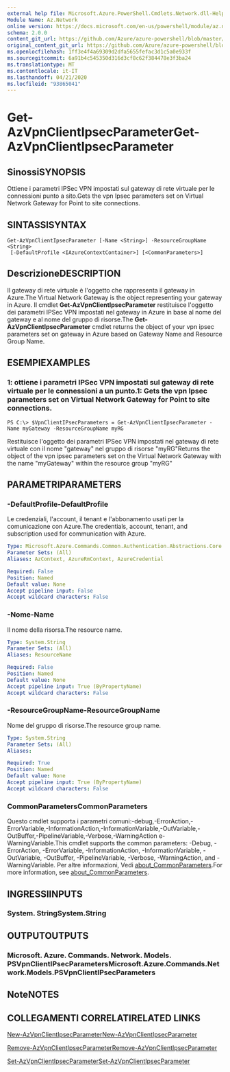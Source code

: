```yaml
---
external help file: Microsoft.Azure.PowerShell.Cmdlets.Network.dll-Help.xml
Module Name: Az.Network
online version: https://docs.microsoft.com/en-us/powershell/module/az.network/get-azvpnclientipsecparameter
schema: 2.0.0
content_git_url: https://github.com/Azure/azure-powershell/blob/master/src/Network/Network/help/Get-AzVpnClientIpsecParameter.md
original_content_git_url: https://github.com/Azure/azure-powershell/blob/master/src/Network/Network/help/Get-AzVpnClientIpsecParameter.md
ms.openlocfilehash: 1ff3e4f4a69309d2dfa5655fefac3d1c5a0e933f
ms.sourcegitcommit: 6a91b4c545350d316d3cf8c62f384478e3f3ba24
ms.translationtype: MT
ms.contentlocale: it-IT
ms.lasthandoff: 04/21/2020
ms.locfileid: "93865041"
---
```

# <span data-ttu-id="fd2f8-101">Get-AzVpnClientIpsecParameter</span><span class="sxs-lookup"><span data-stu-id="fd2f8-101">Get-AzVpnClientIpsecParameter</span></span>

## <span data-ttu-id="fd2f8-102">Sinossi</span><span class="sxs-lookup"><span data-stu-id="fd2f8-102">SYNOPSIS</span></span>
<span data-ttu-id="fd2f8-103">Ottiene i parametri IPSec VPN impostati sul gateway di rete virtuale per le connessioni punto a sito.</span><span class="sxs-lookup"><span data-stu-id="fd2f8-103">Gets the vpn Ipsec parameters set on Virtual Network Gateway for Point to site connections.</span></span>

## <span data-ttu-id="fd2f8-104">SINTASSI</span><span class="sxs-lookup"><span data-stu-id="fd2f8-104">SYNTAX</span></span>

```
Get-AzVpnClientIpsecParameter [-Name <String>] -ResourceGroupName <String>
 [-DefaultProfile <IAzureContextContainer>] [<CommonParameters>]
```

## <span data-ttu-id="fd2f8-105">Descrizione</span><span class="sxs-lookup"><span data-stu-id="fd2f8-105">DESCRIPTION</span></span>
<span data-ttu-id="fd2f8-106">Il gateway di rete virtuale è l'oggetto che rappresenta il gateway in Azure.</span><span class="sxs-lookup"><span data-stu-id="fd2f8-106">The Virtual Network Gateway is the object representing your gateway in Azure.</span></span>
<span data-ttu-id="fd2f8-107">Il cmdlet **Get-AzVpnClientIpsecParameter** restituisce l'oggetto dei parametri IPSec VPN impostati nel gateway in Azure in base al nome del gateway e al nome del gruppo di risorse.</span><span class="sxs-lookup"><span data-stu-id="fd2f8-107">The **Get-AzVpnClientIpsecParameter** cmdlet returns the object of your vpn ipsec parameters set on gateway in Azure based on Gateway Name and Resource Group Name.</span></span>

## <span data-ttu-id="fd2f8-108">ESEMPI</span><span class="sxs-lookup"><span data-stu-id="fd2f8-108">EXAMPLES</span></span>

### <span data-ttu-id="fd2f8-109">1: ottiene i parametri IPSec VPN impostati sul gateway di rete virtuale per le connessioni a un punto.</span><span class="sxs-lookup"><span data-stu-id="fd2f8-109">1: Gets the vpn Ipsec parameters set on Virtual Network Gateway for Point to site connections.</span></span>
```
PS C:\> $VpnClientIPsecParameters = Get-AzVpnClientIpsecParameter -Name myGateway -ResourceGroupName myRG
```

<span data-ttu-id="fd2f8-110">Restituisce l'oggetto dei parametri IPSec VPN impostati nel gateway di rete virtuale con il nome "gateway" nel gruppo di risorse "myRG"</span><span class="sxs-lookup"><span data-stu-id="fd2f8-110">Returns the object of the vpn ipsec parameters set on the Virtual Network Gateway with the name "myGateway" within the resource group "myRG"</span></span>

## <span data-ttu-id="fd2f8-111">PARAMETRI</span><span class="sxs-lookup"><span data-stu-id="fd2f8-111">PARAMETERS</span></span>

### <span data-ttu-id="fd2f8-112">-DefaultProfile</span><span class="sxs-lookup"><span data-stu-id="fd2f8-112">-DefaultProfile</span></span>
<span data-ttu-id="fd2f8-113">Le credenziali, l'account, il tenant e l'abbonamento usati per la comunicazione con Azure.</span><span class="sxs-lookup"><span data-stu-id="fd2f8-113">The credentials, account, tenant, and subscription used for communication with Azure.</span></span>

```yaml
Type: Microsoft.Azure.Commands.Common.Authentication.Abstractions.Core.IAzureContextContainer
Parameter Sets: (All)
Aliases: AzContext, AzureRmContext, AzureCredential

Required: False
Position: Named
Default value: None
Accept pipeline input: False
Accept wildcard characters: False
```

### <span data-ttu-id="fd2f8-114">-Nome</span><span class="sxs-lookup"><span data-stu-id="fd2f8-114">-Name</span></span>
<span data-ttu-id="fd2f8-115">Il nome della risorsa.</span><span class="sxs-lookup"><span data-stu-id="fd2f8-115">The resource name.</span></span>

```yaml
Type: System.String
Parameter Sets: (All)
Aliases: ResourceName

Required: False
Position: Named
Default value: None
Accept pipeline input: True (ByPropertyName)
Accept wildcard characters: False
```

### <span data-ttu-id="fd2f8-116">-ResourceGroupName</span><span class="sxs-lookup"><span data-stu-id="fd2f8-116">-ResourceGroupName</span></span>
<span data-ttu-id="fd2f8-117">Nome del gruppo di risorse.</span><span class="sxs-lookup"><span data-stu-id="fd2f8-117">The resource group name.</span></span>

```yaml
Type: System.String
Parameter Sets: (All)
Aliases:

Required: True
Position: Named
Default value: None
Accept pipeline input: True (ByPropertyName)
Accept wildcard characters: False
```

### <span data-ttu-id="fd2f8-118">CommonParameters</span><span class="sxs-lookup"><span data-stu-id="fd2f8-118">CommonParameters</span></span>
<span data-ttu-id="fd2f8-119">Questo cmdlet supporta i parametri comuni:-debug,-ErrorAction,-ErrorVariable,-InformationAction,-InformationVariable,-OutVariable,-OutBuffer,-PipelineVariable,-Verbose,-WarningAction e-WarningVariable.</span><span class="sxs-lookup"><span data-stu-id="fd2f8-119">This cmdlet supports the common parameters: -Debug, -ErrorAction, -ErrorVariable, -InformationAction, -InformationVariable, -OutVariable, -OutBuffer, -PipelineVariable, -Verbose, -WarningAction, and -WarningVariable.</span></span> <span data-ttu-id="fd2f8-120">Per altre informazioni, Vedi [about_CommonParameters](http://go.microsoft.com/fwlink/?LinkID=113216).</span><span class="sxs-lookup"><span data-stu-id="fd2f8-120">For more information, see [about_CommonParameters](http://go.microsoft.com/fwlink/?LinkID=113216).</span></span>

## <span data-ttu-id="fd2f8-121">INGRESSI</span><span class="sxs-lookup"><span data-stu-id="fd2f8-121">INPUTS</span></span>

### <span data-ttu-id="fd2f8-122">System. String</span><span class="sxs-lookup"><span data-stu-id="fd2f8-122">System.String</span></span>

## <span data-ttu-id="fd2f8-123">OUTPUT</span><span class="sxs-lookup"><span data-stu-id="fd2f8-123">OUTPUTS</span></span>

### <span data-ttu-id="fd2f8-124">Microsoft. Azure. Commands. Network. Models. PSVpnClientIPsecParameters</span><span class="sxs-lookup"><span data-stu-id="fd2f8-124">Microsoft.Azure.Commands.Network.Models.PSVpnClientIPsecParameters</span></span>

## <span data-ttu-id="fd2f8-125">Note</span><span class="sxs-lookup"><span data-stu-id="fd2f8-125">NOTES</span></span>

## <span data-ttu-id="fd2f8-126">COLLEGAMENTI CORRELATI</span><span class="sxs-lookup"><span data-stu-id="fd2f8-126">RELATED LINKS</span></span>

[<span data-ttu-id="fd2f8-127">New-AzVpnClientIpsecParameter</span><span class="sxs-lookup"><span data-stu-id="fd2f8-127">New-AzVpnClientIpsecParameter</span></span>](./New-AzVpnClientIpsecParameter.md)

[<span data-ttu-id="fd2f8-128">Remove-AzVpnClientIpsecParameter</span><span class="sxs-lookup"><span data-stu-id="fd2f8-128">Remove-AzVpnClientIpsecParameter</span></span>](./Remove-AzVpnClientIpsecParameter.md)

[<span data-ttu-id="fd2f8-129">Set-AzVpnClientIpsecParameter</span><span class="sxs-lookup"><span data-stu-id="fd2f8-129">Set-AzVpnClientIpsecParameter</span></span>](./Set-AzVpnClientIpsecParameter.md)
